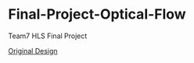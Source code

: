 # Final-Project-Optical-Flow

Team7 HLS Final Project

[Original Design](https://github.com/cornell-zhang/rosetta/tree/master/optical-flow/src/sw)